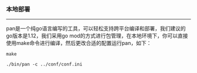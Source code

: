 ### 本地部署
-----
pan是一个纯go语言编写的工具，可以轻松支持跨平台编译和部署，我们建议的go版本是1.12，我们采用go mod的方式进行包管理，在本地环境下，你可以直接使用make命令进行编译，然后更改合适的配置运行pan，如下：
```shell
make

./bin/pan -c ../conf/conf.ini
```